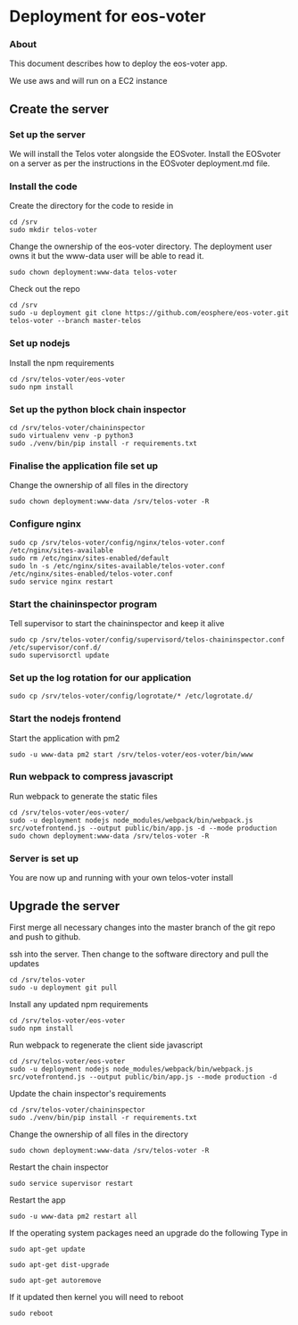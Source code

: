 # Deployment for eos-voter

### About

This document describes how to deploy the eos-voter app.

We use aws and will run on a EC2 instance

## Create the server

### Set up the server

We will install the Telos voter alongside the EOSvoter. Install the EOSvoter on
a server as per the instructions in the EOSvoter deployment.md file.


### Install the code

Create the directory for the code to reside in

```
cd /srv
sudo mkdir telos-voter
```

Change the ownership of the eos-voter directory. The deployment user owns it
but the www-data user will be able to read it.
```
sudo chown deployment:www-data telos-voter
```

Check out the repo

```
cd /srv
sudo -u deployment git clone https://github.com/eosphere/eos-voter.git telos-voter --branch master-telos
```

### Set up nodejs

Install the npm requirements

```
cd /srv/telos-voter/eos-voter
sudo npm install
```

### Set up the python block chain inspector

```
cd /srv/telos-voter/chaininspector
sudo virtualenv venv -p python3
sudo ./venv/bin/pip install -r requirements.txt
```

### Finalise the application file set up

Change the ownership of all files in the directory
```
sudo chown deployment:www-data /srv/telos-voter -R
```

### Configure nginx

```
sudo cp /srv/telos-voter/config/nginx/telos-voter.conf /etc/nginx/sites-available
sudo rm /etc/nginx/sites-enabled/default
sudo ln -s /etc/nginx/sites-available/telos-voter.conf /etc/nginx/sites-enabled/telos-voter.conf
sudo service nginx restart
```


### Start the chaininspector program

Tell supervisor to start the chaininspector and keep it alive
```
sudo cp /srv/telos-voter/config/supervisord/telos-chaininspector.conf /etc/supervisor/conf.d/
sudo supervisorctl update
```

### Set up the log rotation for our application
```
sudo cp /srv/telos-voter/config/logrotate/* /etc/logrotate.d/
```

### Start the nodejs frontend
Start the application with pm2
```
sudo -u www-data pm2 start /srv/telos-voter/eos-voter/bin/www
```

### Run webpack to compress javascript

Run webpack to generate the static files

```
cd /srv/telos-voter/eos-voter/
sudo -u deployment nodejs node_modules/webpack/bin/webpack.js src/votefrontend.js --output public/bin/app.js -d --mode production
sudo chown deployment:www-data /srv/telos-voter -R
```

### Server is set up

You are now up and running with your own telos-voter install

## Upgrade the server

First merge all necessary changes into the master branch of the git repo and push to github.

ssh into the server. Then change to the software directory and pull the updates

```
cd /srv/telos-voter
sudo -u deployment git pull
```

Install any updated npm requirements
```
cd /srv/telos-voter/eos-voter
sudo npm install
```

Run webpack to regenerate the client side javascript
```
cd /srv/telos-voter/eos-voter
sudo -u deployment nodejs node_modules/webpack/bin/webpack.js src/votefrontend.js --output public/bin/app.js --mode production -d
```

Update the chain inspector's requirements
```
cd /srv/telos-voter/chaininspector
sudo ./venv/bin/pip install -r requirements.txt
```

Change the ownership of all files in the directory
```
sudo chown deployment:www-data /srv/telos-voter -R
```

Restart the chain inspector
```
sudo service supervisor restart
```

Restart the app
```
sudo -u www-data pm2 restart all
```

If the operating system packages need an upgrade do the following
Type in

```
sudo apt-get update

sudo apt-get dist-upgrade

sudo apt-get autoremove
```

If it updated then kernel you will need to reboot

```
sudo reboot
```
